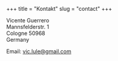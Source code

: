 +++
title = "Kontakt"
slug = "contact"
+++

Vicente Guerrero\
Mannsfelderstr. 1\
Cologne 50968\
Germany

Email: vic.lule@gmail.com
